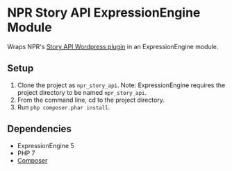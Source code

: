 # NPR Story API ExpressionEngine Module

Wraps NPR's [Story API Wordpress plugin](https://github.com/npr/nprapi-wordpress) in an ExpressionEngine module.

## Setup

1. Clone the project as `npr_story_api`. Note: ExpressionEngine requires the project directory to be named `npr_story_api`.
2. From the command line, cd to the project directory.
3. Run `php composer.phar install`.

## Dependencies

- ExpressionEngine 5
- PHP 7
- [Composer](https://getcomposer.org)